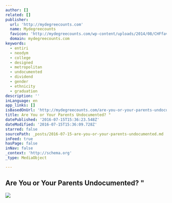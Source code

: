 ```yaml
---
author: []
related: []
publisher:
  url: 'http://mydegreecounts.com'
  name: Mydegreecounts
  favicon: 'http://mydegreecounts.com/wp-content/uploads/2014/08/CHFfavicon.jpg'
  domain: mydegreecounts.com
keywords:
  - entiri
  - neodym
  - college
  - designed
  - metropolitan
  - undocumented
  - dividend
  - gender
  - ethnicity
  - graduation
description: ''
inLanguage: en
app_links: []
isBasedOnUrl: 'http://mydegreecounts.com/are-you-or-your-parents-undocumented'
title: Are You or Your Parents Undocumented? "
datePublished: '2016-07-15T15:36:23.548Z'
dateModified: '2016-07-15T15:36:09.728Z'
starred: false
sourcePath: _posts/2016-07-15-are-you-or-your-parents-undocumented.md
inFeed: true
hasPage: false
inNav: false
_context: 'http://schema.org'
_type: MediaObject

---
```

<article style=""><h1>Are You or Your Parents Undocumented? "</h1><img src="http://i3.ytimg.com/vi/dz6LnJvpiIA/hqdefault.jpg" /></article>